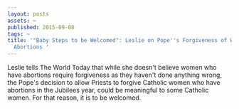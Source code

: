 ```yaml
---
layout: posts
assets: ~
published: 2015-09-08
tags: ~
title: '"Baby Steps to be Welcomed": Leslie on Pope''s Forgiveness of Women who Have
  Abortions '
---
```

Leslie tells The World Today that while she doesn't believe women who have abortions require forgiveness as they haven't done anything wrong, the Pope's decision to allow Priests to forgive Catholic women who have abortions in the Jubilees year, could be meaningful to some Catholic women. For that reason, it is to be welcomed.
